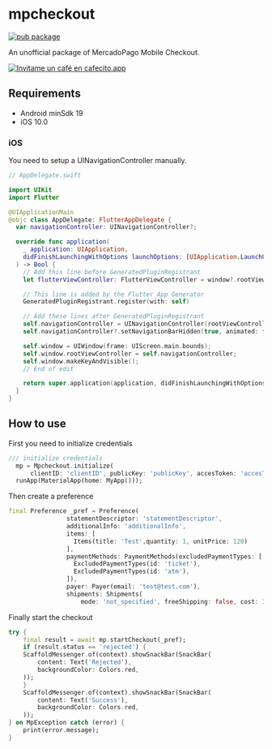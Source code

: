 # mpcheckout
[![pub package](https://img.shields.io/pub/v/arg_dni_validator.svg)](https://pub.dev/packages/arg_dni_validator)

An unofficial package of MercadoPago Mobile Checkout.

<a href='https://cafecito.app/ggauto' rel='noopener' target='_blank'><img srcset='https://cdn.cafecito.app/imgs/buttons/button_5.png 1x, https://cdn.cafecito.app/imgs/buttons/button_5_2x.png 2x, https://cdn.cafecito.app/imgs/buttons/button_5_3.75x.png 3.75x' src='https://cdn.cafecito.app/imgs/buttons/button_5.png' alt='Invitame un café en cafecito.app' /></a>

## Requirements

- Android minSdk 19
- iOS 10.0

### iOS

You need to setup a UINavigationController manually.

```swift
// AppDelegate.swift

import UIKit
import Flutter

@UIApplicationMain
@objc class AppDelegate: FlutterAppDelegate {
  var navigationController: UINavigationController?;

  override func application(
    _ application: UIApplication,
    didFinishLaunchingWithOptions launchOptions: [UIApplication.LaunchOptionsKey: Any]?
  ) -> Bool {
    // Add this line before GeneratedPluginRegistrant
    let flutterViewController: FlutterViewController = window?.rootViewController as! FlutterViewController

    // This line is added by the Flutter App Generator
    GeneratedPluginRegistrant.register(with: self)

    // Add these lines after GeneratedPluginRegistrant
    self.navigationController = UINavigationController(rootViewController: flutterViewController);
    self.navigationController?.setNavigationBarHidden(true, animated: false);

    self.window = UIWindow(frame: UIScreen.main.bounds);
    self.window.rootViewController = self.navigationController;
    self.window.makeKeyAndVisible();
    // End of edit

    return super.application(application, didFinishLaunchingWithOptions: launchOptions)
  }
}
```
## How to use

First you need to initialize credentials

```dart
/// initialize credentials
  mp = Mpcheckout.initialize(
      clientID: 'clientID', publicKey: 'publicKey', accesToken: 'accesToken');
  runApp(MaterialApp(home: MyApp()));
```

Then create a preference
```dart
final Preference _pref = Preference(
                statementDescriptor: 'statementDescriptor',
                additionalInfo: 'additionalInfo',
                items: [
                  Items(title: 'Test',quantity: 1, unitPrice: 120)
                ],
                paymentMethods: PaymentMethods(excludedPaymentTypes: [
                  ExcludedPaymentTypes(id: 'ticket'),
                  ExcludedPaymentTypes(id: 'atm'),
                ]),
                payer: Payer(email: 'test@test.com'),
                shipments: Shipments(
                    mode: 'not_specified', freeShipping: false, cost: 350));
```

Finally start the checkout
```dart
try {
    final result = await mp.startCheckout(_pref);
    if (result.status == 'rejected') {
    ScaffoldMessenger.of(context).showSnackBar(SnackBar(
        content: Text('Rejected'),
        backgroundColor: Colors.red,
    ));
    }
    ScaffoldMessenger.of(context).showSnackBar(SnackBar(
        content: Text('Success'),
        backgroundColor: Colors.red,
    ));
} on MpException catch (error) {
    print(error.message);
}
```
